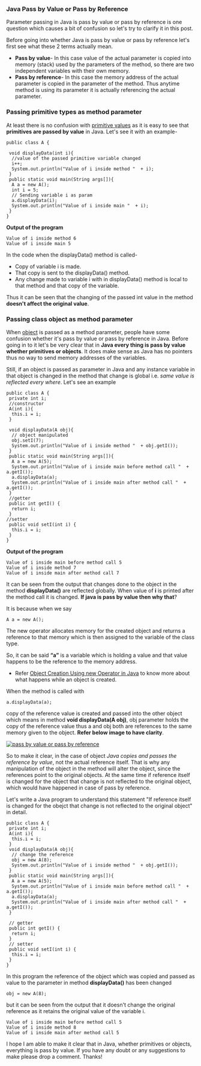 ### Java Pass by Value or Pass by Reference

Parameter passing in Java is pass by value or pass by reference is one question which causes a bit of confusion so let's try to clarify it in this post.

Before going into whether Java is pass by value or pass by reference let's first see what these 2 terms actually mean.

- **Pass by value**- In this case value of the actual parameter is copied into memory (stack) used by the parameters of the method, so there are two independent variables with their own memory.
- **Pass by reference**- In this case the memory address of the actual parameter is copied in the parameter of the method. Thus anytime method is using its parameter it is actually referencing the actual parameter.

### Passing primitive types as method parameter

At least there is no confusion with [primitive values](https://www.netjstech.com/2017/03/primitive-data-types-in-java.html) as it is easy to see that **primitives are passed by value** in Java. Let's see it with an example-

```
public class A {
 
 void displayData(int i){  
  //value of the passed primitive variable changed
  i++;
  System.out.println("Value of i inside method "  + i);
 }  
 public static void main(String args[]){ 
  A a = new A();
  int i = 5;
  // Sending variable i as param
  a.displayData(i);  
  System.out.println("Value of i inside main "  + i);
 }  
}
```

**Output of the program**

```
Value of i inside method 6
Value of i inside main 5
```

In the code when the displayData() method is called-

- Copy of variable i is made.
- That copy is sent to the displayData() method.
- Any change made to variable i with in displayData() method is local to that method and that copy of the variable.

Thus it can be seen that the changing of the passed int value in the method **doesn't affect the original value**.

### Passing class object as method parameter

When [object](https://www.netjstech.com/2015/04/object-in-java.html) is passed as a method parameter, people have some confusion whether it's pass by value or pass by reference in Java. Before going in to it let's be very clear that in **Java every thing is pass by value whether primitives or objects**. It does make sense as Java has no pointers thus no way to send memory addresses of the variables.

Still, if an object is passed as parameter in Java and any instance variable in that object is changed in the method that change is global i.e. *same value is reflected every where*. Let's see an example

```
public class A {
 private int i;
 //constructor
 A(int i){
  this.i = i;
 }

 void displayData(A obj){ 
  // object manipulated 
  obj.setI(7);
  System.out.println("Value of i inside method "  + obj.getI());
 }  
 public static void main(String args[]){ 
  A a = new A(5);
  System.out.println("Value of i inside main before method call "  + a.getI());
  a.displayData(a);  
  System.out.println("Value of i inside main after method call "  + a.getI());
 }
 //getter
 public int getI() {
  return i;
 }
//setter
 public void setI(int i) {
  this.i = i;
 }  
}
```

**Output of the program**

```
Value of i inside main before method call 5
Value of i inside method 7
Value of i inside main after method call 7
```

It can be seen from the output that changes done to the object in the method **displayData()** are reflected globally. When value of **i** is printed after the method call it is changed. **If java is pass by value then why that**?

It is because when we say

```
A a = new A();
```

The new operator allocates memory for the created object and returns a reference to that memory which is then assigned to the variable of the class type.

So, it can be said **“a”** is a variable which is holding a value and that value happens to be the reference to the memory address.

- Refer [Object Creation Using new Operator in Java](https://www.netjstech.com/2017/02/object-creation-using-new-operator-java.html) to know more about what happens while an object is created.

When the method is called with

```
a.displayData(a); 
```

copy of the reference value is created and passed into the other object which means in method **void displayData(A obj)**, obj parameter holds the copy of the reference value thus a and obj both are references to the same memory given to the object. **Refer below image to have clarity**.

[![pass by value or pass by reference](https://kingcall.oss-cn-hangzhou.aliyuncs.com/blog/img/2020/12/03/19:57:12-pass%252Bby%252Bvalue%252Bpass%252Bby%252Breference.png)](https://1.bp.blogspot.com/-v3vg3DKW8JA/VTfKfryh2ZI/AAAAAAAAAEk/agSmdD-r0aA/s1600/pass%2Bby%2Bvalue%2Bpass%2Bby%2Breference.png)

So to make it clear, in the case of object *Java copies and passes the reference by value*, not the actual reference itself. That is why any manipulation of the object in the method will alter the object, since the references point to the original objects. At the same time if reference itself is changed for the object that change is not reflected to the original object, which would have happened in case of pass by reference.

Let's write a Java program to understand this statement "If reference itself is changed for the obejct that change is not reflected to the original object" in detail.

```
public class A {
 private int i;
 A(int i){
  this.i = i;
 }
 void displayData(A obj){
  // change the reference
  obj = new A(8);
  System.out.println("Value of i inside method "  + obj.getI());
 }  
 public static void main(String args[]){ 
  A a = new A(5);
  System.out.println("Value of i inside main before method call "  + a.getI());
  a.displayData(a);  
  System.out.println("Value of i inside main after method call "  + a.getI());
 }
 
 // getter
 public int getI() {
  return i;
 }
 // setter
 public void setI(int i) {
  this.i = i;
 }  
}
```

In this program the reference of the object which was copied and passed as value to the parameter in method **displayData()** has been changed

```
obj = new A(8);
```

but it can be seen from the output that it doesn't change the original reference as it retains the original value of the variable i.

```
Value of i inside main before method call 5
Value of i inside method 8
Value of i inside main after method call 5
```

I hope I am able to make it clear that in Java, whether primitives or objects, everything is pass by value. If you have any doubt or any suggestions to make please drop a comment. Thanks!